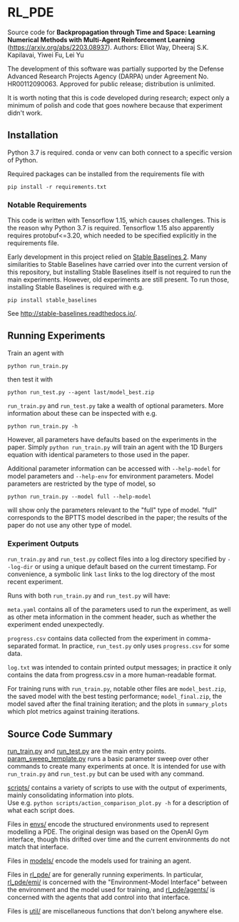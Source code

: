 # RL_PDE

Source code for **Backpropagation through Time and Space: Learning Numerical Methods with Multi-Agent Reinforcement Learning** (https://arxiv.org/abs/2203.08937).
Authors: Elliot Way, Dheeraj S.K. Kapilavai, Yiwei Fu, Lei Yu

The development of this software was partially supported by the Defense Advanced Research Projects Agency (DARPA) under Agreement No. HR00112090063. Approved for public release; distribution is unlimited.

It is worth noting that this is code developed during research; expect only a minimum of polish and code that goes nowhere because that experiment didn't work.

## Installation

Python 3.7 is required. conda or venv can both connect to a specific version of Python.

Required packages can be installed from the requirements file with
```
pip install -r requirements.txt
```

### Notable Requirements

This code is written with Tensorflow 1.15, which causes challenges. This is the reason why Python 3.7 is required.
Tensorflow 1.15 also apparently requires protobuf<=3.20, which needed to be specified explicitly in the requirements file.

Early development in this project relied on [Stable Baselines 2](https://github.com/hill-a/stable-baselines).
Many similarities to Stable Baselines have carried over into the current version of this repository,
but installing Stable Baselines itself is not required to run the main experiments.
However, old experiments are still present. To run those, installing Stable Baselines is required with e.g.
```
pip install stable_baselines
```
See http://stable-baselines.readthedocs.io/.

## Running Experiments

Train an agent with
```
python run_train.py
```

then test it with
```
python run_test.py --agent last/model_best.zip
```

`run_train.py` and `run_test.py` take a wealth of optional parameters. More information about these can be inspected with e.g.
```
python run_train.py -h
```
However, all parameters have defaults based on the experiments in the paper.
Simply `python run_train.py` will train an agent with the 1D Burgers equation with identical parameters to those used in the paper.

Additional parameter information can be accessed with `--help-model` for model parameters and `--help-env` for environment parameters.
Model parameters are restricted by the type of model, so
```
python run_train.py --model full --help-model
```
will show only the parameters relevant to the "full" type of model.
"full" corresponds to the BPTTS model described in the paper; the results of the paper do not use any other type of model.

### Experiment Outputs

`run_train.py` and `run_test.py` collect files into a log directory specified by `--log-dir` or using a unique default based on the current timestamp.
For convenience, a symbolic link `last` links to the log directory of the most recent experiment.

Runs with both `run_train.py` and `run_test.py` will have:

`meta.yaml` contains all of the parameters used to run the experiment, as well as other meta information in the comment header,
such as whether the experiment ended unexpectedly.

`progress.csv` contains data collected from the experiment in comma-separated format. In practice, `run_test.py` only uses `progress.csv` for some data.

`log.txt` was intended to contain printed output messages; in practice it only contains the data from progress.csv in a more human-readable format.

For training runs with `run_train.py`, notable other files are `model_best.zip`, the saved model with the best testing performance;
`model_final.zip`, the model saved after the final training iteration; and the plots in `summary_plots` which plot metrics against training iterations.


## Source Code Summary

[run_train.py](run_train.py) and [run_test.py](run_test.py) are the main entry points.
[param_sweep_template.py](param_sweep_template.py) runs a basic parameter sweep over other commands to create many experiments at once.
It is intended for use with `run_train.py` and `run_test.py` but can be used with any command.

[scripts/](scripts) contains a variety of scripts to use with the output of experiments, mainly consolidating information into plots.  
Use e.g. `python scripts/action_comparison_plot.py -h` for a description of what each script does.

Files in [envs/](envs) encode the structured environments used to represent modelling a PDE.
The original design was based on the OpenAI Gym interface, though this drifted over time and the current environments do not match that interface.

Files in [models/](models) encode the models used for training an agent.

Files in [rl_pde/](rl_pde) are for generally running experiments.
In particular, [rl_pde/emi/](rl_pde/emi) is concerned with the "Environment-Model Interface" between the environment and the model used for training,
and [rl_pde/agents/](rl_pde/agents) is concerned with the agents that add control into that interface.

Files is [util/](util) are miscellaneous functions that don't belong anywhere else.


